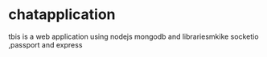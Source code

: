 # chatapplication
tbis is a web application using nodejs mongodb and librariesmkike socketio ,passport and express
